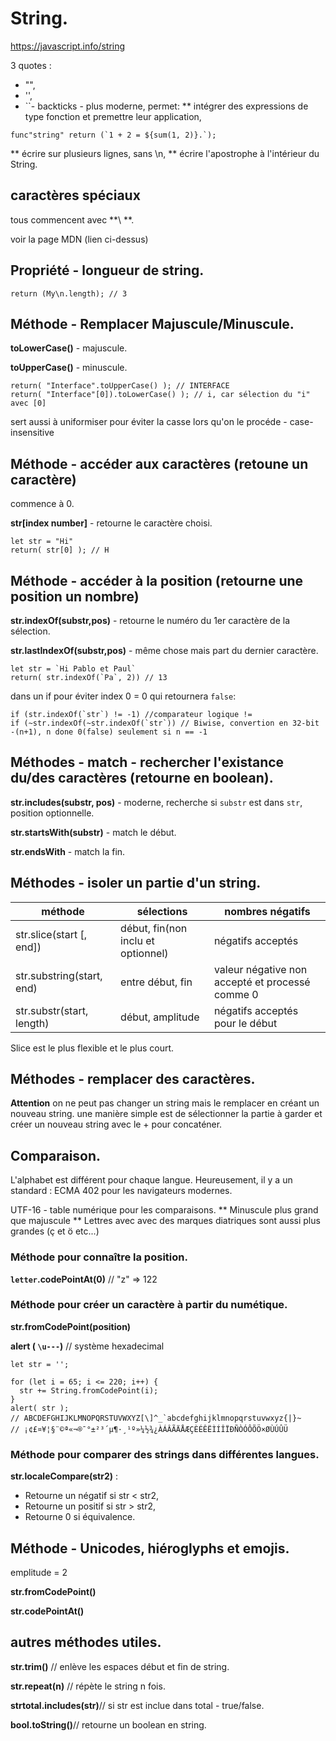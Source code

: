 # String.

https://javascript.info/string

3 quotes :
* "",
* '',
* ``- backticks - plus moderne, permet:
** intégrer des expressions de type fonction et premettre leur application,

```
func"string" return (`1 + 2 = ${sum(1, 2)}.`);
```

** écrire sur plusieurs lignes, sans \n,
** écrire l'apostrophe à l'intérieur du String.


## caractères spéciaux

tous commencent avec **\ **.

voir la page MDN (lien ci-dessus)


## Propriété - longueur de string.


`return (My\n.length); // 3`


## Méthode - Remplacer Majuscule/Minuscule.

**toLowerCase()** - majuscule.

**toUpperCase()** - minuscule.

```
return( "Interface".toUpperCase() ); // INTERFACE 
return( "Interface"[0]).toLowerCase() ); // i, car sélection du "i" avec [0]
```
sert aussi à uniformiser pour éviter la casse lors qu'on le procéde - case-insensitive

## Méthode - accéder aux caractères (retoune un caractère)

commence à 0.

**str[index number]** - retourne le caractère choisi.

```
let str = "Hi"
return( str[0] ); // H
```


## Méthode - accéder à la position (retourne une position un nombre)

**str.indexOf(substr,pos)** - retourne le numéro du 1er caractère de la sélection.

**str.lastIndexOf(substr,pos)** - même chose mais part du dernier caractère.

```
let str = `Hi Pablo et Paul`
return( str.indexOf(`Pa`, 2)) // 13
```
dans un if pour éviter index 0 = 0 qui retournera `false`:

```
if (str.indexOf(`str`) != -1) //comparateur logique !=
if (~str.indexOf(~str.indexOf(`str`)) // Biwise, convertion en 32-bit -(n+1), n done 0(false) seulement si n == -1
```


## Méthodes - match - rechercher l'existance du/des caractères (retourne en boolean).

**str.includes(substr, pos)** - moderne, recherche si `substr` est dans `str`, position optionnelle.

**str.startsWith(substr)** - match le début.

**str.endsWith** - match la fin.


## Méthodes - isoler un partie d'un string.


| méthode | sélections | nombres négatifs |
| ------- | ---------- | ---------------- |
| str.slice(start [, end]) | début, fin(non inclu et optionnel) | négatifs acceptés |
| str.substring(start, end) | entre début, fin | valeur négative non accepté et processé comme 0 |
| str.substr(start, length) | début, amplitude | négatifs acceptés pour le début |

Slice est le plus flexible et le plus court.


## Méthodes - remplacer des caractères.

**Attention** on ne peut pas changer un string mais le remplacer en créant un nouveau string.
une manière simple est de sélectionner la partie à garder et créer un nouveau string avec le + pour concaténer.


## Comparaison.

L'alphabet est différent pour chaque langue. Heureusement, il y a un standard : ECMA 402 pour les navigateurs modernes.

UTF-16 - table numérique pour les comparaisons.
** Minuscule plus grand que majuscule
** Lettres avec avec des marques diatriques sont aussi plus grandes (ç et ö etc...)

### Méthode pour connaître la position.

**`letter`.codePointAt(0)** // "z" => 122

### Méthode pour créer un caractère à partir du numétique.

**str.fromCodePoint(position)**

**alert ( `\u---`)** // système hexadecimal

```
let str = '';

for (let i = 65; i <= 220; i++) {
  str += String.fromCodePoint(i);
}
alert( str );
// ABCDEFGHIJKLMNOPQRSTUVWXYZ[\]^_`abcdefghijklmnopqrstuvwxyz{|}~
// ¡¢£¤¥¦§¨©ª«¬­®¯°±²³´µ¶·¸¹º»¼½¾¿ÀÁÂÃÄÅÆÇÈÉÊËÌÍÎÏÐÑÒÓÔÕÖ×ØÙÚÛÜ
```

### Méthode pour comparer des strings dans différentes langues.

**str.localeCompare(str2)** :

* Retourne un négatif si str < str2,
* Retourne un positif si str > str2,
* Retourne 0 si équivalence.


## Méthode - Unicodes, hiéroglyphs et emojis.

emplitude = 2

**str.fromCodePoint()**

**str.codePointAt()**

## autres méthodes utiles.

**str.trim()** // enlève les espaces début et fin de string.

**str.repeat(n)** // répète le string n fois.

**strtotal.includes(str)**// si str est inclue dans total - true/false.

**bool.toString()**// retourne un boolean en string.









